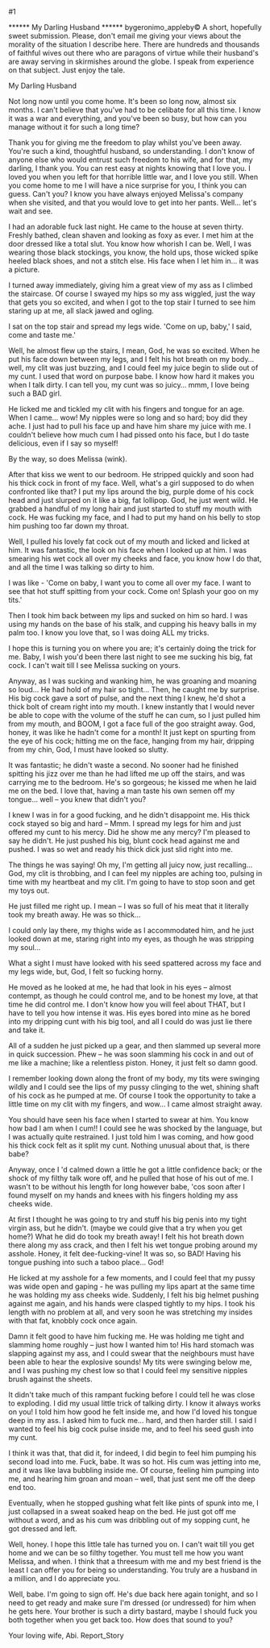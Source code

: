 #1 

 

 ****** My Darling Husband ****** bygeronimo_appleby© A short, hopefully sweet submission. Please, don't email me giving your views about the morality of the situation I describe here. There are hundreds and thousands of faithful wives out there who are paragons of virtue while their husband's are away serving in skirmishes around the globe. I speak from experience on that subject. Just enjoy the tale. 

 My Darling Husband 

 Not long now until you come home. It's been so long now, almost six months. I can't believe that you've had to be celibate for all this time. I know it was a war and everything, and you've been so busy, but how can you manage without it for such a long time? 

 Thank you for giving me the freedom to play whilst you've been away. You're such a kind, thoughtful husband, so understanding. I don't know of anyone else who would entrust such freedom to his wife, and for that, my darling, I thank you. You can rest easy at nights knowing that I love you. I loved you when you left for that horrible little war, and I love you still. When you come home to me I will have a nice surprise for you, I think you can guess. Can't you? I know you have always enjoyed Melissa's company when she visited, and that you would love to get into her pants. Well… let's wait and see. 

 I had an adorable fuck last night. He came to the house at seven thirty. Freshly bathed, clean shaven and looking as foxy as ever. I met him at the door dressed like a total slut. You know how whorish I can be. Well, I was wearing those black stockings, you know, the hold ups, those wicked spike heeled black shoes, and not a stitch else. His face when I let him in… it was a picture. 

 I turned away immediately, giving him a great view of my ass as I climbed the staircase. Of course I swayed my hips so my ass wiggled, just the way that gets you so excited, and when I got to the top stair I turned to see him staring up at me, all slack jawed and ogling. 

 I sat on the top stair and spread my legs wide. 'Come on up, baby,' I said, come and taste me.' 

 Well, he almost flew up the stairs, I mean, God, he was so excited. When he put his face down between my legs, and I felt his hot breath on my body… well, my clit was just buzzing, and I could feel my juice begin to slide out of my cunt. I used that word on purpose babe. I know how hard it makes you when I talk dirty. I can tell you, my cunt was so juicy… mmm, I love being such a BAD girl. 

 He licked me and tickled my clit with his fingers and tongue for an age. When I came… wow! My nipples were so long and so hard; boy did they ache. I just had to pull his face up and have him share my juice with me. I couldn't believe how much cum I had pissed onto his face, but I do taste delicious, even if I say so myself! 

 By the way, so does Melissa (wink). 

 After that kiss we went to our bedroom. He stripped quickly and soon had his thick cock in front of my face. Well, what's a girl supposed to do when confronted like that? I put my lips around the big, purple dome of his cock head and just slurped on it like a big, fat lollipop. God, he just went wild. He grabbed a handful of my long hair and just started to stuff my mouth with cock. He was fucking my face, and I had to put my hand on his belly to stop him pushing too far down my throat. 

 Well, I pulled his lovely fat cock out of my mouth and licked and licked at him. It was fantastic, the look on his face when I looked up at him. I was smearing his wet cock all over my cheeks and face, you know how I do that, and all the time I was talking so dirty to him. 

 I was like - 'Come on baby, I want you to come all over my face. I want to see that hot stuff spitting from your cock. Come on! Splash your goo on my tits.' 

 Then I took him back between my lips and sucked on him so hard. I was using my hands on the base of his stalk, and cupping his heavy balls in my palm too. I know you love that, so I was doing ALL my tricks. 

 I hope this is turning you on where you are; it's certainly doing the trick for me. Baby, I wish you'd been there last night to see me sucking his big, fat cock. I can't wait till I see Melissa sucking on yours. 

 Anyway, as I was sucking and wanking him, he was groaning and moaning so loud… He had hold of my hair so tight… Then, he caught me by surprise. His big cock gave a sort of pulse, and the next thing I knew, he'd shot a thick bolt of cream right into my mouth. I knew instantly that I would never be able to cope with the volume of the stuff he can cum, so I just pulled him from my mouth, and BOOM, I got a face full of the goo straight away. God, honey, it was like he hadn't come for a month! It just kept on spurting from the eye of his cock; hitting me on the face, hanging from my hair, dripping from my chin, God, I must have looked so slutty. 

 It was fantastic; he didn't waste a second. No sooner had he finished spitting his jizz over me than he had lifted me up off the stairs, and was carrying me to the bedroom. He's so gorgeous; he kissed me when he laid me on the bed. I love that, having a man taste his own semen off my tongue… well – you knew that didn't you? 

 I knew I was in for a good fucking, and he didn't disappoint me. His thick cock stayed so big and hard – Mmm. I spread my legs for him and just offered my cunt to his mercy. Did he show me any mercy? I'm pleased to say he didn't. He just pushed his big, blunt cock head against me and pushed. I was so wet and ready his thick dick just slid right into me. 

 The things he was saying! Oh my, I'm getting all juicy now, just recalling… God, my clit is throbbing, and I can feel my nipples are aching too, pulsing in time with my heartbeat and my clit. I'm going to have to stop soon and get my toys out. 

 He just filled me right up. I mean – I was so full of his meat that it literally took my breath away. He was so thick… 

 I could only lay there, my thighs wide as I accommodated him, and he just looked down at me, staring right into my eyes, as though he was stripping my soul… 

 What a sight I must have looked with his seed spattered across my face and my legs wide, but, God, I felt so fucking horny. 

 He moved as he looked at me, he had that look in his eyes – almost contempt, as though he could control me, and to be honest my love, at that time he did control me. I don't know how you will feel about THAT, but I have to tell you how intense it was. His eyes bored into mine as he bored into my dripping cunt with his big tool, and all I could do was just lie there and take it. 

 All of a sudden he just picked up a gear, and then slammed up several more in quick succession. Phew – he was soon slamming his cock in and out of me like a machine; like a relentless piston. Honey, it just felt so damn good. 

 I remember looking down along the front of my body, my tits were swinging wildly and I could see the lips of my pussy clinging to the wet, shining shaft of his cock as he pumped at me. Of course I took the opportunity to take a little time on my clit with my fingers, and wow… I came almost straight away. 

 You should have seen his face when I started to swear at him. You know how bad I am when I cum!! I could see he was shocked by the language, but I was actually quite restrained. I just told him I was coming, and how good his thick cock felt as it split my cunt. Nothing unusual about that, is there babe? 

 Anyway, once I 'd calmed down a little he got a little confidence back; or the shock of my filthy talk wore off, and he pulled that hose of his out of me. I wasn't to be without his length for long however babe, 'cos soon after I found myself on my hands and knees with his fingers holding my ass cheeks wide. 

 At first I thought he was going to try and stuff his big penis into my tight virgin ass, but he didn't. (maybe we could give that a try when you get home?) What he did do took my breath away! I felt his hot breath down there along my ass crack, and then I felt his wet tongue probing around my asshole. Honey, it felt dee-fucking-vine! It was so, so BAD! Having his tongue pushing into such a taboo place… God! 

 He licked at my asshole for a few moments, and I could feel that my pussy was wide open and gaping - he was pulling my lips apart at the same time he was holding my ass cheeks wide. Suddenly, I felt his big helmet pushing against me again, and his hands were clasped tightly to my hips. I took his length with no problem at all, and very soon he was stretching my insides with that fat, knobbly cock once again. 

 Damn it felt good to have him fucking me. He was holding me tight and slamming home roughly – just how I wanted him to! His hard stomach was slapping against my ass, and I could swear that the neighbours must have been able to hear the explosive sounds! My tits were swinging below me, and I was pushing my chest low so that I could feel my sensitive nipples brush against the sheets. 

 It didn't take much of this rampant fucking before I could tell he was close to exploding. I did my usual little trick of talking dirty. I know it always works on you! I told him how good he felt inside me, and how I'd loved his tongue deep in my ass. I asked him to fuck me… hard, and then harder still. I said I wanted to feel his big cock pulse inside me, and to feel his seed gush into my cunt. 

 I think it was that, that did it, for indeed, I did begin to feel him pumping his second load into me. Fuck, babe. It was so hot. His cum was jetting into me, and it was like lava bubbling inside me. Of course, feeling him pumping into me, and hearing him groan and moan – well, that just sent me off the deep end too. 

 Eventually, when he stopped gushing what felt like pints of spunk into me, I just collapsed in a sweat soaked heap on the bed. He just got off me without a word, and as his cum was dribbling out of my sopping cunt, he got dressed and left. 

 Well, honey. I hope this little tale has turned you on. I can't wait till you get home and we can be so filthy together. You must tell me how you want Melissa, and when. I think that a threesum with me and my best friend is the least I can offer you for being so understanding. You truly are a husband in a million, and I do appreciate you. 

 Well, babe. I'm going to sign off. He's due back here again tonight, and so I need to get ready and make sure I'm dressed (or undressed) for him when he gets here. Your brother is such a dirty bastard, maybe I should fuck you both together when you get back too. How does that sound to you? 

 Your loving wife, Abi. Report_Story 